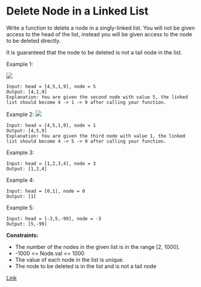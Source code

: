 # Delete Node in a Linked List

Write a function to delete a node in a singly-linked list. You will not be given access to the head of the list, instead
you will be given access to the node to be deleted directly.

It is guaranteed that the node to be deleted is not a tail node in the list.

Example 1:

![](https://assets.leetcode.com/uploads/2020/09/01/node1.jpg)

```
Input: head = [4,5,1,9], node = 5
Output: [4,1,9]
Explanation: You are given the second node with value 5, the linked list should become 4 -> 1 -> 9 after calling your function.
```

Example 2:
![](https://assets.leetcode.com/uploads/2020/09/01/node2.jpg)

```
Input: head = [4,5,1,9], node = 1
Output: [4,5,9]
Explanation: You are given the third node with value 1, the linked list should become 4 -> 5 -> 9 after calling your function.
```

Example 3:

```
Input: head = [1,2,3,4], node = 3
Output: [1,2,4]
```

Example 4:

```
Input: head = [0,1], node = 0
Output: [1]
```

Example 5:

```
Input: head = [-3,5,-99], node = -3
Output: [5,-99]
```

**Constraints:**

- The number of the nodes in the given list is in the range [2, 1000].
- -1000 <= Node.val <= 1000
- The value of each node in the list is unique.
- The node to be deleted is in the list and is not a tail node

[Link](https://leetcode.com/problems/delete-node-in-a-linked-list/)
